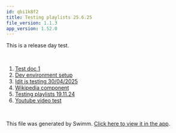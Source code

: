 ```yaml
---
id: qbi1k8f2
title: Testing playlists 25.6.25
file_version: 1.1.3
app_version: 1.52.0
---
```


<!-- Intro - Do not remove this comment -->
This is a release day test.

<br/>

<!-- Steps - Do not remove this comment -->
1. [Test doc 1](test-doc-1.bsukej4c.sw.md)
2. [Dev environment setup](dev-environment-setup.1wh8p6ug.sw.md)
3. [Idit is testing 30/04/2025](idit-is-testing-30042025.1ggafxm8.sw.md)
4. [Wikipedia component](wikipedia-component.b2z05626.sw.md)
5. [Testing playlists 19.11.24](testing-playlists-191124.7pde5kyi.pl.sw.md)
6. [Youtube video test](https://www.youtube.com/watch?v=wCu3jyiuwb4 )


<br/>

This file was generated by Swimm. [Click here to view it in the app](https://staging.swimm.cloud/repos/Z2l0aHViJTNBJTNBc21hcnQtbWlycm9yJTNBJTNBSWRpdFllZ2VyU3dpbW0=/playlists/qbi1k8f2).
